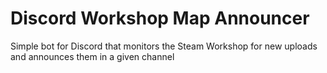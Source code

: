 # Discord Workshop Map Announcer
Simple bot for Discord that monitors the Steam Workshop for new uploads and announces them in a given channel

